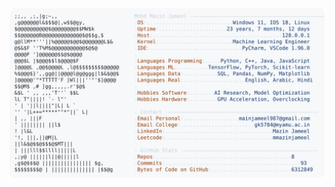 <picture>
  <source srcset="https://raw.githubusercontent.com/mmazinjameel/mmazinjameel/main/dark_mode.svg?v=1750133993" media="(prefers-color-scheme: dark)">
  <img src="https://raw.githubusercontent.com/mmazinjameel/mmazinjameel/main/light_mode.svg?v=1750133993">
</picture>
